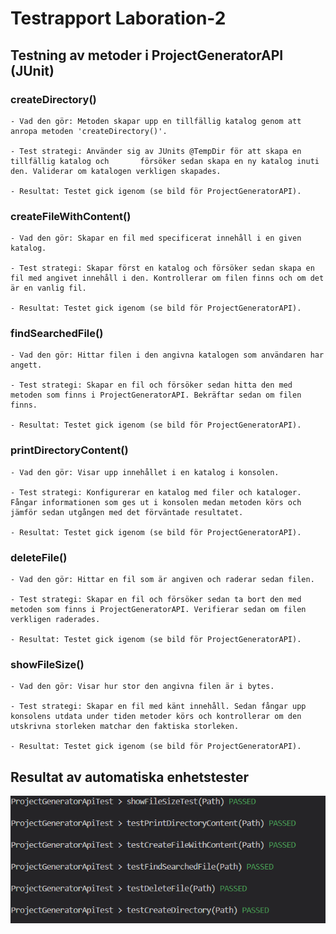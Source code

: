 # Testrapport Laboration-2

## Testning av metoder i ProjectGeneratorAPI (JUnit)

### createDirectory()
    - Vad den gör: Metoden skapar upp en tillfällig katalog genom att anropa metoden 'createDirectory()'.

    - Test strategi: Använder sig av JUnits @TempDir för att skapa en tillfällig katalog och       försöker sedan skapa en ny katalog inuti den. Validerar om katalogen verkligen skapades.

    - Resultat: Testet gick igenom (se bild för ProjectGeneratorAPI).

### createFileWithContent()
    - Vad den gör: Skapar en fil med specificerat innehåll i en given katalog.

    - Test strategi: Skapar först en katalog och försöker sedan skapa en fil med angivet innehåll i den. Kontrollerar om filen finns och om det är en vanlig fil.

    - Resultat: Testet gick igenom (se bild för ProjectGeneratorAPI).

### findSearchedFile()
    - Vad den gör: Hittar filen i den angivna katalogen som användaren har angett.

    - Test strategi: Skapar en fil och försöker sedan hitta den med metoden som finns i ProjectGeneratorAPI. Bekräftar sedan om filen finns.

    - Resultat: Testet gick igenom (se bild för ProjectGeneratorAPI).

### printDirectoryContent()
    - Vad den gör: Visar upp innehållet i en katalog i konsolen.

    - Test strategi: Konfigurerar en katalog med filer och kataloger. Fångar informationen som ges ut i konsolen medan metoden körs och jämför sedan utgången med det förväntade resultatet.

    - Resultat: Testet gick igenom (se bild för ProjectGeneratorAPI).

### deleteFile()
    - Vad den gör: Hittar en fil som är angiven och raderar sedan filen.

    - Test strategi: Skapar en fil och försöker sedan ta bort den med metoden som finns i ProjectGeneratorAPI. Verifierar sedan om filen verkligen raderades.

    - Resultat: Testet gick igenom (se bild för ProjectGeneratorAPI).

### showFileSize()
    - Vad den gör: Visar hur stor den angivna filen är i bytes.

    - Test strategi: Skapar en fil med känt innehåll. Sedan fångar upp konsolens utdata under tiden metoder körs och kontrollerar om den utskrivna storleken matchar den faktiska storleken.

    - Resultat: Testet gick igenom (se bild för ProjectGeneratorAPI).

## Resultat av automatiska enhetstester 
![Tester för ProjectGeneratorAPI](static/laboration-2-tester.png)
